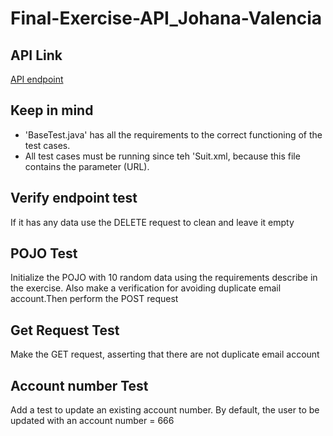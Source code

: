 # Final-Exercise-API_Johana-Valencia

## API Link
[API endpoint](https://637fa1902f8f56e28e926ba6.mockapi.io/api/Bank1)

## Keep in mind
- 'BaseTest.java' has all the requirements to the correct functioning of the test cases.
- All test cases must be running since teh 'Suit.xml, because this file contains the parameter (URL).

## Verify endpoint test
If it has any data use the DELETE request to clean and leave it empty

## POJO Test
Initialize the POJO with 10 random data using the requirements describe in the exercise. Also make a verification for avoiding duplicate email account.Then perform the POST request

## Get Request Test
Make the GET request, asserting that there are not duplicate email account

## Account number Test
Add a test to update an existing account number.
By default, the user to be updated with an account number = 666 
